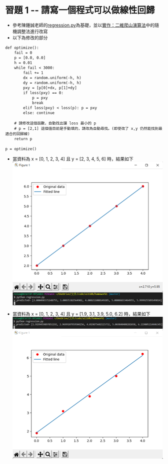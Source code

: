 # 習題 1 -- 請寫一個程式可以做線性回歸
* 參考陳鍾誠老師的[regression.py](https://gitlab.com/ccc110/ai/-/blob/master/_homework/01-regression/regression.py)為基礎，並以[實作：二維爬山演算法](https://kinmen6.com/root/%E9%99%B3%E9%8D%BE%E8%AA%A0/%E8%AA%B2%E7%A8%8B/%E4%BA%BA%E5%B7%A5%E6%99%BA%E6%85%A7/02-optimize/01-hillclimbing/03-var2/%E5%AF%A6%E4%BD%9C%EF%BC%9A%E4%BA%8C%E7%B6%AD%E7%88%AC%E5%B1%B1%E6%BC%94%E7%AE%97%E6%B3%95.md)中的隨機調整法進行改寫
* 以下為修改的部分

<pre><code>def optimize():
    fail = 0
    p = [0.0, 0.0]
    h = 0.01
    while fail < 3000:
        fail += 1
        dx = random.uniform(-h, h)
        dy = random.uniform(-h, h)
        pxy = [p[0]+dx, p[1]+dy]
        if loss(pxy) == 0:
            p = pxy
            break
        elif loss(pxy) < loss(p): p = pxy
        else: continue
        
    # 請修改這個函數，自動找出讓 loss 最小的 p
    # p = [2,1] 這個值目前是手動填的，請改為自動尋找。(即使改了 x,y 仍然能找到最適合的回歸線)
    return p

p = optimize()</code></pre>

* 當資料為 x = [0, 1, 2, 3, 4] 且 y = [2, 3, 4, 5, 6] 時，結果如下
![picture](https://github.com/ZKX-0326/ai110b/blob/master/homework1/%E8%9E%A2%E5%B9%95%E6%93%B7%E5%8F%96%E7%95%AB%E9%9D%A2%202022-04-30%20192522.png)
![picture](https://github.com/ZKX-0326/ai110b/blob/master/homework1/%E8%9E%A2%E5%B9%95%E6%93%B7%E5%8F%96%E7%95%AB%E9%9D%A2%202022-04-30%20192545.png)

* 當資料為 x = [0, 1, 2, 3, 4] 且 y = [1.9, 3.1, 3.9, 5.0, 6.2] 時，結果如下
![picture](https://github.com/ZKX-0326/ai110b/blob/master/homework1/%E8%9E%A2%E5%B9%95%E6%93%B7%E5%8F%96%E7%95%AB%E9%9D%A2%202022-04-30%20192445.png)
![picture](https://github.com/ZKX-0326/ai110b/blob/master/homework1/%E8%9E%A2%E5%B9%95%E6%93%B7%E5%8F%96%E7%95%AB%E9%9D%A2%202022-04-30%20192418.png)